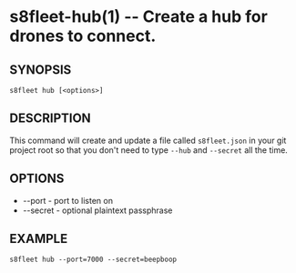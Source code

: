 s8fleet-hub(1) -- Create a hub for drones to connect.
===================================================

## SYNOPSIS

    s8fleet hub [<options>]

## DESCRIPTION

This command will create and update a file called `s8fleet.json` in your git
project root so that you don't need to type `--hub` and `--secret` all the time.

## OPTIONS

* --port - port to listen on
* --secret - optional plaintext passphrase

## EXAMPLE

    s8fleet hub --port=7000 --secret=beepboop
